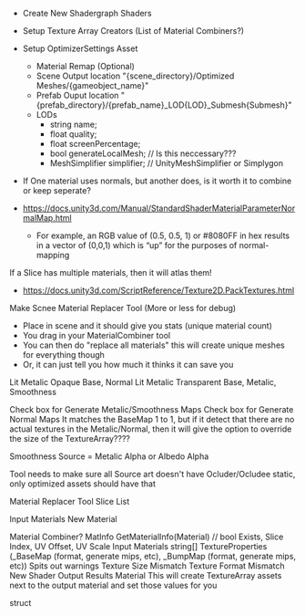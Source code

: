 
* Create New Shadergraph Shaders
* Setup Texture Array Creators (List of Material Combiners?)
* Setup OptimizerSettings Asset
  * Material Remap (Optional)  
  * Scene Output location  "{scene_directory}/Optimized Meshes/{gameobject_name}"
  * Prefab Ouput location  "{prefab_directory}/{prefab_name}_LOD{LOD}_Submesh{Submesh}"
  * LODs
    * string name;
    * float quality;
    * float screenPercentage;
	* bool generateLocalMesh;  // Is this neccessary???
    * MeshSimplifier simplifier;  // UnityMeshSimplifier or Simplygon
   

* If One material uses normals, but another does, is it worth it to combine or keep seperate?
   
* https://docs.unity3d.com/Manual/StandardShaderMaterialParameterNormalMap.html
  * For example, an RGB value of (0.5, 0.5, 1) or #8080FF in hex results in a vector of (0,0,1) which is “up” for the purposes of normal-mapping
   
   
If a Slice has multiple materials, then it will atlas them!
   * https://docs.unity3d.com/ScriptReference/Texture2D.PackTextures.html
 
 
Make Scnee Material Replacer Tool (More or less for debug)
  * Place in scene and it should give you stats (unique material count)
  * You drag in your MaterialCombiner tool
  * You can then do "replace all materials" this will create unique meshes for everything though
  * Or, it can just tell you how much it thinks it can save you
   
Lit Metalic Opaque Base, Normal
Lit Metalic Transparent Base, Metalic, Smoothness  


Check box for Generate Metalic/Smoothness Maps
Check box for Generate Normal Maps
It matches the BaseMap 1 to 1, but if it detect that there are no actual textures in the Metalic/Normal, then 
it will give the option to override the size of the TextureArray????

Smoothness Source = Metalic Alpha or Albedo Alpha

Tool needs to make sure all Source art doesn't have Ocluder/Ocludee static, only optimized assets should have that
   
Material Replacer Tool
  Slice
    List<Material>
   
  Input Materials
  New Material
  
Material Combiner?
  MatInfo GetMaterialInfo(Material) // bool Exists, Slice Index, UV Offset, UV Scale
  Input Materials
  string[] TextureProperties (_BaseMap (format, generate mips, etc), _BumpMap (format, generate mips, etc))
  Spits out warnings
    Texture Size Mismatch
	Texture Format Mismatch
  New Shader 
  Output Results Material
  This will create TextureArray assets next to the output material and set those values for you


struct
  